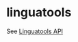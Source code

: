 # linguatools

See [Linguatools API](https://linguatools.org/language-apis/linguatools-dictionary-api/)

